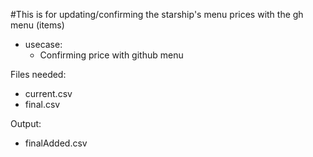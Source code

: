 #This is for updating/confirming the starship's menu prices with the gh menu (items)

- usecase: 
  - Confirming price with github menu

Files needed:
- current.csv
- final.csv

Output:
- finalAdded.csv
